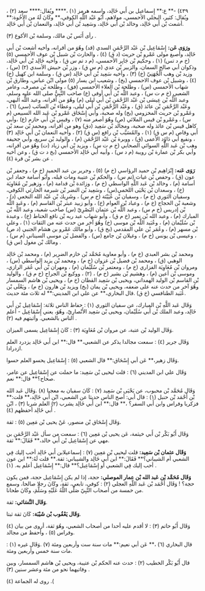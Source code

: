 ٤٣٩) -** ع:** إِسماعيل بن أَبي خَالِد، واسمه هرمز (١) ،**** ويُقال:**** سعد (٢) ، ويُقال: كثير، البجلي الأحمسي، مولاهم، أَبُو عَبْد اللَّهِ الكوفي،** وكَانَ لَهُ من الأَخُوة:** أشعث بْن أَبي خَالِد، وخالد بْن أَبي خَالِد، وسَعِيد بْن أَبي خَالِد، والنعمان بْن أَبي خَالِد.

رأى أَنَس بْن مالك، وسلمة بْن الأكوع (٣) .

**ورَوَى عَن:** إِسْمَاعِيل بْن عَبْد الرَّحْمَنِ السدي (قد) وهُوَ من أقرانه، وأخيه أشعث بْن أَبي خَالِد، وأصبغ مولى عَمْرو بْن حريث (د ق) (٤) ، والحارث بْن شبيل بْن عوف الأحمسي (٥) (خ م د تس) (١) ، وحكيم بْن جَابِر الأحمسي، (م د تم س ق) ، وأخيه خَالِد بْن أَبي خَالِد، وذكوان أبي صالح السمان، والزبير بْن عدي (م س ق) ، وزر بْن حبيش الأسدي (٢) (س) ، وزيد بْن وهب الْجُهَنِيّ (خ) (٣) ، وأخيه سَعِيد بْن أَبي خَالِد (س ق) ، وسلمة ابن كهيل (خ) (٤) ، وشبيل بْن عوف الاحمسي (بخ) ، وشعيب ابن يسار (٥) مولى ابْن عباس، وطارق بْن شهاب الأحمسي (س) ، وطلحة بْن العلاء الأحمسي (فق) ، وطلحة بْن مصرف، وعامر الشعبي (خ م ت س) ، وعبد اللَّه بْن أَبي أوفى (ع) صاحب النَّبِيُّ صلى الله عليه وسلم، وعبد اللَّه بْن عِيسَى بْن عَبْد الرَّحْمَنِ بْن أَبي ليلى (م) وهُوَ من أقرانه، وعبد اللَّه البهي، وعَبْد الرَّحْمَنِ بْن عائذ (ق) ، وعَبْد الرَّحْمَنِ بْن أَبي ليلى، وعطاء بْن السائب (سي) (٦) ، وعَمْرو بْن حريث المخزومي (بخ) وله صحبة، وأبي إِسْحَاق عَمْرو بْن عَبد الله السبيعي (م س) ، وعَمْرو بْن قيس الملائي (ص) وهُوَ أصغر منه (٧) ، وقيس بْن أَبي حازم (ع) ،وأبي كاهل قيس بْن عائذ وله صحبة، ومجالد بْن سَعِيد (دق) وهو من أقرانه، ومحمد بْن سعد بْن أَبي وقاص (م س ق) (١) ، والمُسَيَّب بْن رافع (س ق) (٢) ، وأخيه النعمان بْن أَبي خَالِد (٣) ، ونفيع أبي دَاوُد الأعمى (ق) ، ووبرة بْن عَبْد الرَّحْمَنِ (م) ، والوليد بْن سريع، وأبي جحيفة وهب بْن عَبد اللَّهِ السوائي الصحابي (خ م ت س) ، ويزيد بْن أَبي زياد (ت) وهُوَ من أقرانه، وأبي بكر بْن عمارة بْن رويبة (م د س) ، وأبيه أبي خَالِد الأحمسي (بخ د ت ق) ، وعن أخيه عن بشر بْن قرة (٤) .

**رَوَى عَنه:** إِبْرَاهِيم بْن حميد الرؤاسي (خ م) (٥) ، وجرير بن عبد الحميد (خ م) ، وجعفر بْن عون (ق) ، وحفص بْن غياث (تم س) ، والحكم بْن عتيبة ومات قبله، وأَبُو أسامة حماد ابن أسامة (م) ، وخالد بْن عَبد اللَّهِ الواسطي (خ م) ، وزائدة بْن قدامة (م) ، وزهير بْن مُعَاوِيَة (خ) ، وسعدان بْن يَحْيَى اللخمي(س) ، وسَعِيد بْن النضر بْن شبرمة الحارثي الكوفي، وسفيان الثوري (خ م) ، وسفيان بْن عُيَيْنَة (خ م س) ، وشَرِيك بْن عَبْد الله النخعي (د) ، وشعبة بْن الحجاج (خ م) ، وعباد بْن العوام (خ) ، وأبو زبيد عبثر بْن القاسم (م) ، وعَبد اللَّه بْن إدريس (خ م س) ، وعبد اللَّه بْن عثمان البَصْرِيّ (س) صاحب شعبة، وعبد اللَّه بْن المبارك (م) ، وعبد الله بْن نمير (خ م ق) ، وأبو شهاب عبد ربه بْن نافع الحناط (خ) ، وعبدة بْن سُلَيْمان (م) ، وعُبَيد اللَّه بْن موسى (خ) وهُوَ آخر من حدث عنه من الثقات (١) ، وعلي بْن مسهر (م) ، وعُمَر بْن علي المقدمي (بخ ق) ، وأبو مالك عَمْرو بن هشام الجنبي (د ص) ، وعيسى بْن يونس (خ م) ، وغيلان بْن جامع (س) ، والفضل بْن موسى السيناني (م س) ، ومالك بْن مغول (س ق) .

ومحمد بْن بشر العبدي (خ م) ، وأبو معاوية مُحَمَّد بْن خازم الضرير (م) ، ومحمد بْن خَالِد الوهبي (ق) ، ومحمد بْن فضيل بْن غزوان (خ م) ، ومحمد بْن يزيد الواسطي (س) ، ومروان بْن مُعَاوِيَة الفزاري (خ م) ، ومعتمر بْن سُلَيْمان (م) ، ومهران بْن أَبي عُمَر الرازي، وموسى بْن أعين (م) ، وهشيم بْن بشير (خ م) ، (٢) ، ووكيع بْن الجراح (خ م ق) ، والوليد بْن القاسم بْن الوليد الهمداني، ويحيى بْن سَعِيد القطان (خ م) ، ويحيى بْن هاشم السمسار وهُوَ آخر من حدث عنه على ضعفه، ويحيى بْن يمان (بخ) ويزيد بْن هارون (خ م) ، ويَعْلَى بْن عُبَيد الطنافسي (خ ق) .قال البخاري،** عن علي ابن المديني:** له ثلاث مئة حديث.

وَقَال عَبد اللَّهِ بْن المبارك، عن سفيان الثوري (١) : حفاظ الناس ثلاثة: إِسْمَاعِيل بْن أَبي خَالِد، وعبد الملك بْن أَبي سُلَيْمان، ويحيى بْن سَعِيد الأَنْصارِيّ، وهُوَ، يعني إِسْمَاعِيل - أعلم الناس بالشعبي. وأثبتهم فيه (٢) .

وَقَال الوليد بْن عتبة، عن مروان بْن مُعَاوِيَة (٣) : كَانَ إِسْمَاعِيل يسمى الميزان.

وَقَال جرير (٤) : سمعت مجالدا يذكر عن الشعبي،** قال:** ابن أَبي خَالِد يزدرد العلم ازدرادا.

وَقَال زهير،** عَن أبي إِسْحَاق:** قال الشعبي (٥) : إِسْمَاعِيل يحسو العلم حسوا.

وَقَال علي ابن المديني (٦) : قلت ليحيى بْن سَعِيد: ما حملت عن إِسْمَاعِيل عن عامر، صحاح؟** قال:** نعم.

وَقَال مُحَمَّد بْن محبوب، عن يَحْيَى بْن سَعِيد (٧) : كَانَ سفيان به معجبا (٨) .وَقَال عَبد الله بْن أَحْمَد بْن حنبل (١) : قال أبي: أصح الناس حديثا عن الشعبي، ابْن أَبي خَالِد،** قلت:** فزكريا وفراس وابن أَبي السفر؟ ،** قال:** ابن أَبي خَالِد يشرب (٢) العلم شربا (٣) ، ابْن أَبي خَالِد أحفظهم (٤) .

وَقَال إِسْحَاق بْن منصور، عَنْ يحيى بْن مَعِين (٥) : ثقة.

وَقَال أَبُو بَكْر بْن أَبي خيثمة، عَن يحيى بْن مَعِين (٦) : سمعت من سأل عَبْد الرَّحْمَنِ بن مهي عن إِسْمَاعِيل بْن أَبي خالد،** فَقَالَ:** ثقة.

**وَقَال عثمان بْن سَعِيد:** قلت ليحيى بْن مَعِين (٧) : إسماعيلابن أَبي خَالِد أحب إليك فِي الشعبي أم الشيباني؟** فَقَالَ:** ابن أَبي خَالِد والشيباني: ثقة.** قلت لَهُ:** ابن عون أحب إليك فِي الشعبي أو إِسْمَاعِيل؟** قال:** إِسْمَاعِيل أعلم به. (١) .

**وَقَال مُحَمَّد بْن عَبد الله بْن عمار الموصلي:** حجة، إذا لم يكن إِسْمَاعِيل حجة، فمن يكون حجة؟ ! وَقَال أَحْمَد بْن عَبد اللَّهِ العجلي (٢) : كوفي، تابعي، ثقة، وكَانَ رجلا صالحا، وسمع من خمسة من أصحاب النَّبِيّ صَلَّى اللَّهُ عَلَيْهِ وسَلَّمَ، وكَانَ طحانا.

**وَقَال النَّسَائي:** ثقة.

**وَقَال يَعْقُوب بْن شَيْبَة:** كَانَ ثقة ثبتا.

وَقَال أَبُو حاتم (٣) : لا أقدم عليه أحدا من أصحاب الشعبي، وهُوَ ثقة، أروى من بيان (٤) وفراس (٥) ، وأحفظ من مجالد.

قال البخاري (٦) ،** عَن أبي نعيم:** مات سنة ست وأربعين ومئة (٧) .وَقَال غيره (١) : مات سنة خمس وأربعين ومئة.

قال أَبُو بَكْر الخطيب (٢) : حدث عنه الحكم بْن عتيبة، ويحيى بْن هاشم السمسار، وبين وفاتيهما نحو من مئة وعشر سنين (٣) .

روى له الجماعة (٤) .(